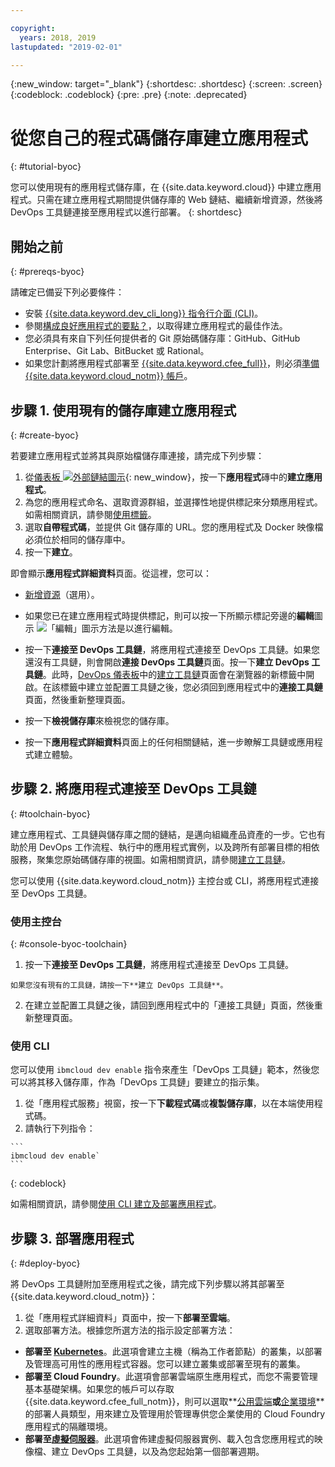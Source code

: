 ```yaml
---

copyright:
  years: 2018, 2019
lastupdated: "2019-02-01"

---
```


{:new_window: target="_blank"}
{:shortdesc: .shortdesc}
{:screen: .screen}
{:codeblock: .codeblock}
{:pre: .pre}
{:note: .deprecated}

# 從您自己的程式碼儲存庫建立應用程式
{: #tutorial-byoc}

您可以使用現有的應用程式儲存庫，在 {{site.data.keyword.cloud}} 中建立應用程式。只需在建立應用程式期間提供儲存庫的 Web 鏈結、繼續新增資源，然後將 DevOps 工具鏈連接至應用程式以進行部署。
{: shortdesc}

## 開始之前
{: #prereqs-byoc}

請確定已備妥下列必要條件：

 * 安裝 [{{site.data.keyword.dev_cli_long}} 指令行介面 (CLI)](/docs/cli/index.html#overview)。
 * 參閱[構成良好應用程式的要點？](/docs/apps/best-practice.html#best-practice)，以取得建立應用程式的最佳作法。
 * 您必須具有來自下列任何提供者的 Git 原始碼儲存庫：GitHub、GitHub Enterprise、Git Lab、BitBucket 或 Rational。
 * 如果您計劃將應用程式部署至 [{{site.data.keyword.cfee_full}}](/docs/cloud-foundry/index.html#about)，則必須[準備 {{site.data.keyword.cloud_notm}} 帳戶](/docs/cloud-foundry/prepare-account.html#prepare)。

## 步驟 1. 使用現有的儲存庫建立應用程式
{: #create-byoc}

若要建立應用程式並將其與原始檔儲存庫連接，請完成下列步驟：

1. 從[儀表板 ![外部鏈結圖示](../../icons/launch-glyph.svg "外部鏈結圖示")](https://{DomainName}){: new_window}，按一下**應用程式**磚中的**建立應用程式**。
2. 為您的應用程式命名、選取資源群組，並選擇性地提供標記來分類應用程式。如需相關資訊，請參閱[使用標籤](/docs/resources/tagging_resources.html#tag)。
3. 選取**自帶程式碼**，並提供 Git 儲存庫的 URL。您的應用程式及 Docker 映像檔必須位於相同的儲存庫中。
4. 按一下**建立**。

即會顯示**應用程式詳細資料**頁面。從這裡，您可以：
* [新增資源](/docs/apps/reqnsi.html#add-resource)（選用）。
* 如果您已在建立應用程式時提供標記，則可以按一下所顯示標記旁邊的**編輯**圖示 ![「編輯」圖示方法是](../../icons/edit-tagging.svg)以進行編輯。
* 按一下**連接至 DevOps 工具鏈**，將應用程式連接至 DevOps 工具鏈。如果您還沒有工具鏈，則會開啟**連接 DevOps 工具鏈**頁面。按一下**建立 DevOps 工具鏈**。此時，[DevOps 儀表板](https://{DomainName}/devops/)中的[建立工具鏈](https://{DomainName}/devops/create)頁面會在瀏覽器的新標籤中開啟。在該標籤中建立並配置工具鏈之後，您必須回到應用程式中的**連接工具鏈**頁面，然後重新整理頁面。

* 按一下**檢視儲存庫**來檢視您的儲存庫。
* 按一下**應用程式詳細資料**頁面上的任何相關鏈結，進一步瞭解工具鏈或應用程式建立體驗。

## 步驟 2. 將應用程式連接至 DevOps 工具鏈
{: #toolchain-byoc}

建立應用程式、工具鏈與儲存庫之間的鏈結，是邁向組織產品資產的一步。它也有助於用 DevOps 工作流程、執行中的應用程式實例，以及跨所有部署目標的相依服務，聚集您原始碼儲存庫的視圖。如需相關資訊，請參閱[建立工具鏈](/docs/services/ContinuousDelivery/toolchains_working.html#toolchains_getting_started)。

您可以使用 {{site.data.keyword.cloud_notm}} 主控台或 CLI，將應用程式連接至 DevOps 工具鏈。

### 使用主控台
{: #console-byoc-toolchain}

  1. 按一下**連接至 DevOps 工具鏈**，將應用程式連接至 DevOps 工具鏈。 
  
    如果您沒有現有的工具鏈，請按一下**建立 DevOps 工具鏈**。 
    
  2. 在建立並配置工具鏈之後，請回到應用程式中的「連接工具鏈」頁面，然後重新整理頁面。 

### 使用 CLI

您可以使用 `ibmcloud dev enable` 指令來產生「DevOps 工具鏈」範本，然後您可以將其移入儲存庫，作為「DevOps 工具鏈」要建立的指示集。 

  1. 從「應用程式服務」視窗，按一下**下載程式碼**或**複製儲存庫**，以在本端使用程式碼。
  2. 請執行下列指令：
    
    ```
    ibmcloud dev enable`
    ```
   {: codeblock}

如需相關資訊，請參閱[使用 CLI 建立及部署應用程式](/docs/apps/create-deploy-cli.html#create-deploy-app-cli)。

## 步驟 3. 部署應用程式
{: #deploy-byoc}

將 DevOps 工具鏈附加至應用程式之後，請完成下列步驟以將其部署至 {{site.data.keyword.cloud_notm}}： 

1. 從「應用程式詳細資料」頁面中，按一下**部署至雲端**。
2. 選取部署方法。根據您所選方法的指示設定部署方法：
  * **部署至 [Kubernetes](/docs/apps/deploying/containers.html#containers)**。此選項會建立主機（稱為工作者節點）的叢集，以部署及管理高可用性的應用程式容器。您可以建立叢集或部署至現有的叢集。
  * **部署至 Cloud Foundry**。此選項會部署雲端原生應用程式，而您不需要管理基本基礎架構。如果您的帳戶可以存取 {{site.data.keyword.cfee_full_notm}}，則可以選取**[公用雲端](/docs/cloud-foundry-public/about-cf.html#about-cf)**或**[企業環境](/docs/cloud-foundry-public/cfee.html#cfee)**的部署人員類型，用來建立及管理用於管理專供您企業使用的 Cloud Foundry 應用程式的隔離環境。
  * **部署至[虛擬伺服器](/docs/apps/vsi-deploy.html#vsi-deploy)**。此選項會佈建虛擬伺服器實例、載入包含您應用程式的映像檔、建立 DevOps 工具鏈，以及為您起始第一個部署週期。


